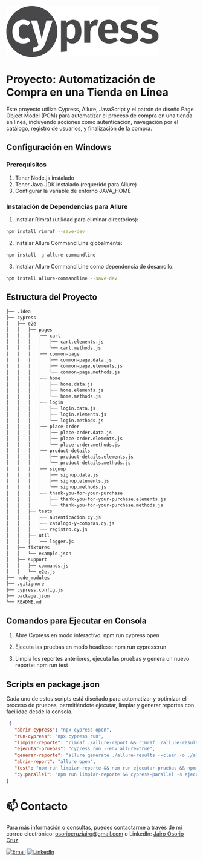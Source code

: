![img.png](cypress%2Ffixtures%2Fimg.png)
# Proyecto: Automatización de Compra en una Tienda en Línea

Este proyecto utiliza Cypress, Allure, JavaScript y el patrón de diseño Page Object Model (POM) para automatizar el proceso de compra en una tienda en línea, incluyendo acciones como autenticación, navegación por el catálogo, registro de usuarios, y finalización de la compra.

## Configuración en Windows

### Prerequisitos
1. Tener Node.js instalado
2. Tener Java JDK instalado (requerido para Allure)
3. Configurar la variable de entorno JAVA_HOME

### Instalación de Dependencias para Allure

1. Instalar Rimraf (utilidad para eliminar directorios):
```bash
npm install rimraf --save-dev
````
2. Instalar Allure Command Line globalmente:
```bash
npm install -g allure-commandline
````
3. Instalar Allure Command Line como dependencia de desarrollo:
```bash
npm install allure-commandline --save-dev
````

## Estructura del Proyecto

````
├── .idea
├── cypress
│   ├── e2e
│   │   ├── pages
│   │   │   ├── cart
│   │   │   │   ├── cart.elements.js
│   │   │   │   └── cart.methods.js
│   │   │   ├── common-page
│   │   │   │   ├── common-page.data.js
│   │   │   │   ├── common-page.elements.js
│   │   │   │   └── common-page.methods.js
│   │   │   ├── home
│   │   │   │   ├── home.data.js
│   │   │   │   ├── home.elements.js
│   │   │   │   └── home.methods.js
│   │   │   ├── login
│   │   │   │   ├── login.data.js
│   │   │   │   ├── login.elements.js
│   │   │   │   └── login.methods.js
│   │   │   ├── place-order
│   │   │   │   ├── place-order.data.js
│   │   │   │   ├── place-order.elements.js
│   │   │   │   └── place-order.methods.js
│   │   │   ├── product-details
│   │   │   │   ├── product-details.elements.js
│   │   │   │   └── product-details.methods.js
│   │   │   ├── signup
│   │   │   │   ├── signup.data.js
│   │   │   │   ├── signup.elements.js
│   │   │   │   └── signup.methods.js
│   │   │   ├── thank-you-for-your-purchase
│   │   │       ├── thank-you-for-your-purchase.elements.js
│   │   │       └── thank-you-for-your-purchase.methods.js
│   │   ├── tests
│   │   │   ├── autenticacion.cy.js
│   │   │   ├── catalogo-y-compras.cy.js
│   │   │   └── registro.cy.js
│   │   ├── util
│   │   │   └── logger.js
│   ├── fixtures
│   │   └── example.json
│   ├── support
│   │   ├── commands.js
│   │   └── e2e.js
├── node_modules
├── .gitignore
├── cypress.config.js
├── package.json
└── README.md
````
## Comandos para Ejecutar en Consola

1. Abre Cypress en modo interactivo:
   npm run cypress:open

2. Ejecuta las pruebas en modo headless:
   npm run cypress:run

3. Limpia los reportes anteriores, ejecuta las pruebas y genera un nuevo reporte:
   npm run test

## Scripts en package.json

Cada uno de estos scripts está diseñado para automatizar y optimizar el proceso de pruebas, permitiéndote ejecutar, limpiar y generar reportes con facilidad desde la consola.
```json
 {
   "abrir-cypress": "npx cypress open",
   "run-cypress": "npx cypress run",
   "limpiar-reporte": "rimraf ./allure-report && rimraf ./allure-results",
   "ejecutar-pruebas": "cypress run --env allure=true",
   "generar-reporte": "allure generate ./allure-results --clean -o ./allure-report",
   "abrir-report": "allure open",
   "test": "npm run limpiar-reporte && npm run ejecutar-pruebas && npm run generar-reporte && npm run abrir-report",
   "cy:parallel": "npm run limpiar-reporte && cypress-parallel -s ejecutar-pruebas -t 2 -d ./cypress/e2e/tests && npm run generar-reporte"
}
```
#  📫 Contacto
Para más información o consultas, puedes contactarme a través de mi correo electrónico: [osoriocruzjairo@gmail.com](mailto:osoriocruzjairo@gmail.com) o LinkedIn: [Jairo Osorio Cruz](https://www.linkedin.com/in/jairo-osorio-c-8461061b3/).

[![Email](https://img.shields.io/badge/-Email-D14836?style=flat&logo=gmail&logoColor=white)](mailto:osoriocruzjairo@gmail.com)
[![LinkedIn](https://img.shields.io/badge/-LinkedIn-0077B5?style=flat&logo=linkedin&logoColor=white)](https://www.linkedin.com/in/jairo-osorio-c-8461061b3/)
